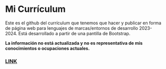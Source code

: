 # Mi Currículum
Este es el github del currículum que tenemos que hacer y publicar en forma de página web para lenguajes de marcas/entornos de desarrollo 2023-2024.
Está desarrollado a partir de una pantilla de Bootstrap.

**La información no está actualizada y no es representativa de mis conocimientos o ocupaciones actuales.**

### [LINK](http://gonlelocv.github.io)
